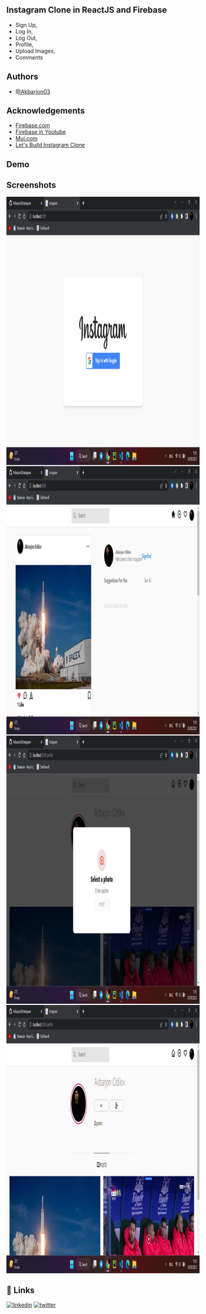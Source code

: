 ## Instagram Clone in ReactJS and Firebase

 - Sign Up,
 - Log In,
 - Log Out,
 - Profile,
 - Upload Images,
 - Comments

## Authors

- [@Akbarjon03](https://www.github.com/Akbarjon03)


## Acknowledgements

 - [Firebase.com](https://console.firebase.google.com/)
 - [Firebase in Youtube](https://www.youtube.com/watch?v=fgdpvwEWJ9M)
 - [Mui.com](https://mui.com/material-ui/react-dialog/)
 - [Let's Build Instagram Clone](https://www.youtube.com/watch?v=rF28oXxycOE)


## Demo


## Screenshots

<img src="./pictures/1.png"  width="900" height="700">
<img src="./pictures/2.png"  width="900" height="700">
<img src="./pictures/3.png"  width="900" height="700">
<img src="./pictures/4.png"  width="900" height="700">

## 🔗 Links
[![linkedin](https://img.shields.io/badge/linkedin-0A66C2?style=for-the-badge&logo=linkedin&logoColor=white)](https://www.linkedin.com/in/akbarjon-odilov-330a16232/)
[![twitter](https://img.shields.io/badge/twitter-1DA1F2?style=for-the-badge&logo=twitter&logoColor=white)](https://twitter.com/odilov_03)

